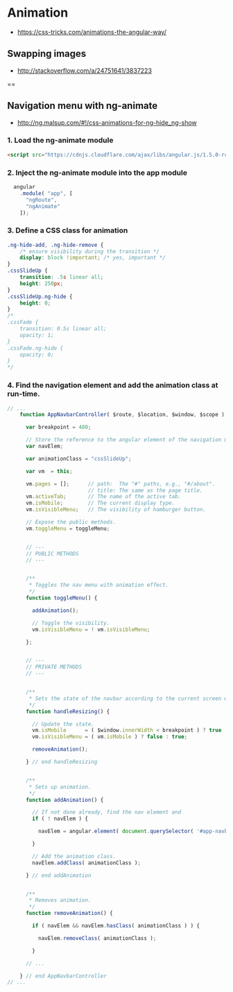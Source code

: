 # Animation
- https://css-tricks.com/animations-the-angular-way/

## Swapping images
- http://stackoverflow.com/a/24751641/3837223

==

## Navigation menu with ng-animate
- http://ng.malsup.com/#!/css-animations-for-ng-hide_ng-show

### 1. Load the ng-animate module
```html
<script src="https://cdnjs.cloudflare.com/ajax/libs/angular.js/1.5.0-rc.2/angular-animate.min.js"></script>
```

### 2. Inject the ng-animate module into the app module
```js
  angular
    .module( "app", [
      "ngRoute",
      "ngAnimate"
    ]);
```

### 3. Define a CSS class for animation
```css
.ng-hide-add, .ng-hide-remove {
    /* ensure visibility during the transition */
    display: block !important; /* yes, important */
}
.cssSlideUp {
    transition: .5s linear all;
    height: 250px;
}
.cssSlideUp.ng-hide {
    height: 0;
}
/*
.cssFade {
    transition: 0.5s linear all;
    opacity: 1;
}
.cssFade.ng-hide {
    opacity: 0;
}
*/

```

### 4. Find the navigation element and add the animation class at run-time.
```js
// ...
    function AppNavbarController( $route, $location, $window, $scope ) {

      var breakpoint = 480;

      // Store the reference to the angular element of the navigation menu.
      var navElem;

      var animationClass = "cssSlideUp";

      var vm  = this;

      vm.pages = [];      // path:  The "#" paths, e.g., "#/about".
                          // title: The same as the page title.
      vm.activeTab;       // The name of the active tab.
      vm.isMobile;        // The current display type.
      vm.isVisibleMenu;   // The visibility of hamburger button.

      // Expose the public methods.
      vm.toggleMenu = toggleMenu;


      // ---
      // PUBLIC METHODS
      // ---


      /**
       * Toggles the nav menu with animation effect.
       */
      function toggleMenu() {

        addAnimation();

        // Toggle the visibility.
        vm.isVisibleMenu = ! vm.isVisibleMenu;

      };


      // ---
      // PRIVATE METHODS
      // ---


      /**
       * Sets the state of the navbar according to the current screen width.
       */
      function handleResizing() {

        // Update the state.
        vm.isMobile      = ( $window.innerWidth < breakpoint ) ? true : false;
        vm.isVisibleMenu = ( vm.isMobile ) ? false : true;

        removeAnimation();

      } // end handleResizing


      /**
       * Sets up animation.
       */
      function addAnimation() {

        // If not done already, find the nav element and
        if ( ! navElem ) {

          navElem = angular.element( document.querySelector( '#app-navbar--nav' ) );

        }

        // Add the animation class.
        navElem.addClass( animationClass );

      } // end addAnimation


      /**
       * Removes animation.
       */
      function removeAnimation() {

        if ( navElem && navElem.hasClass( animationClass ) ) {

          navElem.removeClass( animationClass );

        }

      // ...

    } // end AppNavbarController
// ...
```




